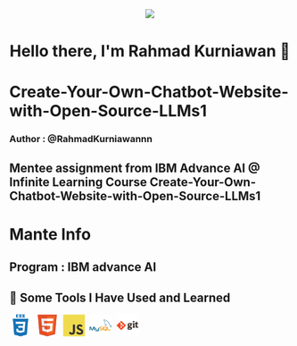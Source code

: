 <div id="header" align="center">
  <img src="https://media.giphy.com/media/CrFLL3CnRpw5ddlBMm/giphy.gif?cid=ecf05e47fdtmu1sj75gdxkqdgh2z1hi1j8cp2p46hy6fczv5&ep=v1_gifs_search&rid=giphy.gif&ct=g" width="500"/>
  <h1>Hello there, I'm Rahmad Kurniawan 👋</h1>
</div>

# Create-Your-Own-Chatbot-Website-with-Open-Source-LLMs1
### Author : @RahmadKurniawannn

## Mentee assignment from IBM Advance AI @ Infinite Learning Course Create-Your-Own-Chatbot-Website-with-Open-Source-LLMs1

# Mante Info

## Program : IBM advance AI

<h2> 🚀  Some Tools I Have Used and Learned</h2> 
<div>
  <img src="https://github.com/devicons/devicon/blob/master/icons/css3/css3-plain-wordmark.svg"  title="CSS3" alt="CSS" width="40" height="40"/>&nbsp;
  <img src="https://github.com/devicons/devicon/blob/master/icons/html5/html5-original.svg" title="HTML5" alt="HTML" width="40" height="40"/>&nbsp;
  <img src="https://github.com/devicons/devicon/blob/master/icons/javascript/javascript-original.svg" title="JavaScript" alt="JavaScript" width="40" height="40"/>&nbsp;
  <img src="https://github.com/devicons/devicon/blob/master/icons/mysql/mysql-original-wordmark.svg" title="MySQL"  alt="MySQL" width="40" height="40"/>&nbsp;
  <img src="https://github.com/devicons/devicon/blob/master/icons/git/git-original-wordmark.svg" title="Git" **alt="Git" width="40" height="40"/>
</div>


